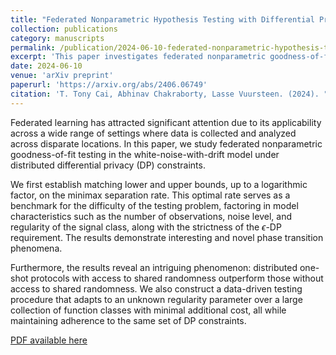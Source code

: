 ```yaml
---
title: "Federated Nonparametric Hypothesis Testing with Differential Privacy Constraints: Optimal Rates and Adaptive Tests"
collection: publications
category: manuscripts
permalink: /publication/2024-06-10-federated-nonparametric-hypothesis-testing
excerpt: 'This paper investigates federated nonparametric goodness-of-fit testing under distributed differential privacy constraints, establishing optimal rates and adaptive testing procedures.'
date: 2024-06-10
venue: 'arXiv preprint'
paperurl: 'https://arxiv.org/abs/2406.06749'
citation: 'T. Tony Cai, Abhinav Chakraborty, Lasse Vuursteen. (2024). "Federated Nonparametric Hypothesis Testing with Differential Privacy Constraints: Optimal Rates and Adaptive Tests." <i>arXiv preprint arXiv:2406.06749</i>.'
---
```


Federated learning has attracted significant attention due to its applicability across a wide range of settings where data is collected and analyzed across disparate locations. In this paper, we study federated nonparametric goodness-of-fit testing in the white-noise-with-drift model under distributed differential privacy (DP) constraints.

We first establish matching lower and upper bounds, up to a logarithmic factor, on the minimax separation rate. This optimal rate serves as a benchmark for the difficulty of the testing problem, factoring in model characteristics such as the number of observations, noise level, and regularity of the signal class, along with the strictness of the $\epsilon$-DP requirement. The results demonstrate interesting and novel phase transition phenomena. 

Furthermore, the results reveal an intriguing phenomenon: distributed one-shot protocols with access to shared randomness outperform those without access to shared randomness. We also construct a data-driven testing procedure that adapts to an unknown regularity parameter over a large collection of function classes with minimal additional cost, all while maintaining adherence to the same set of DP constraints.

[PDF available here](https://arxiv.org/abs/2406.06749)
